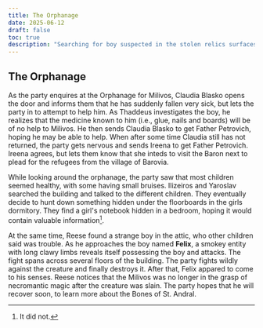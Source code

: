```yaml
---
title: The Orphanage
date: 2025-06-12
draft: false
toc: true
description: "Searching for boy suspected in the stolen relics surfaces another mystery."
---
```


## The Orphanage

As the party enquires at the Orphanage for Milivos, Claudia Blasko opens the door and informs them that he has suddenly fallen very sick, but lets the party in to attempt to help him.
As Thaddeus investigates the boy, he realizes that the medicine known to him (i.e., glue, nails and boards) will be of no help to Milivos. He then sends Claudia Blasko to get Father Petrovich, hoping he may be able to help. When after some time Claudia still has not returned, the party gets nervous and sends Ireena to get Father Petrovich. Ireena agrees, but lets them know that she inteds to visit the Baron next to plead for the refugees from the village of Barovia.

While looking around the orphanage, the party saw that most children seemed healthy, with some having small bruises. Ilizeiros and Yaroslav searched the building and talked to the different children. They eventually decide to hunt down something hidden under the floorboards in the girls dormitory. They find a girl's notebook hidden in a bedroom, hoping it would contain valuable information[^1].

At the same time, Reese found a strange boy in the attic, who other children said was trouble. As he approaches the boy named **Felix**, a smokey entity with long clawy limbs reveals itself possessing the boy and attacks. The fight spans across several floors of the building. The party fights wildly against the creature and finally destroys it. After that, Felix appared to come to his senses. Reese notices that the Milivos was no longer in the grasp of necromantic magic after the creature was slain. The party hopes that he will recover soon, to learn more about the Bones of St. Andral.

[^1]: It did not.
